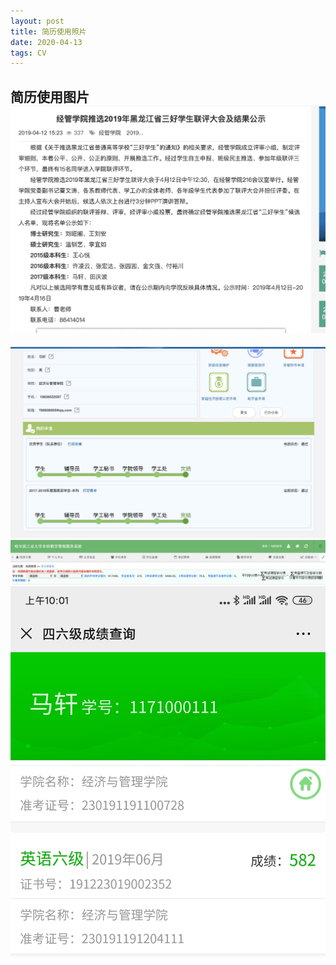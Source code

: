 ```yaml
---
layout: post
title: 简历使用照片
date: 2020-04-13
tags: CV
---
```


## 简历使用图片![D910EB687FA44869015EED3082361F18](/images/cv/3hao.jpg)
<img src="/images/cv/guojiang.jpg">
<img src="/images/cv/rank.jpg">

<img src="/images/cv/6ji.jpg">